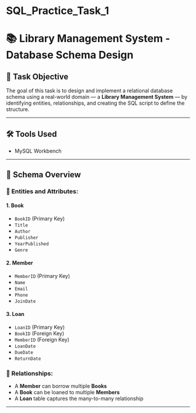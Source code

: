 # SQL_Practice_Task_1

# 📚 Library Management System - Database Schema Design

## 📌 Task Objective
The goal of this task is to design and implement a relational database schema using a real-world domain — a **Library Management System** — by identifying entities, relationships, and creating the SQL script to define the structure.

---

## 🛠️ Tools Used
- MySQL Workbench

---

## 🧱 Schema Overview

### 🧩 Entities and Attributes:

#### 1. **Book**
- `BookID` (Primary Key)
- `Title`
- `Author`
- `Publisher`
- `YearPublished`
- `Genre`

#### 2. **Member**
- `MemberID` (Primary Key)
- `Name`
- `Email`
- `Phone`
- `JoinDate`

#### 3. **Loan**
- `LoanID` (Primary Key)
- `BookID` (Foreign Key)
- `MemberID` (Foreign Key)
- `LoanDate`
- `DueDate`
- `ReturnDate`

### 🔗 Relationships:
- A **Member** can borrow multiple **Books**
- A **Book** can be loaned to multiple **Members**
- A **Loan** table captures the many-to-many relationship

---

